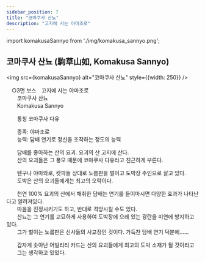 ```yaml
---
sidebar_position: 7
title: "코마쿠사 산뇨"
description: "고지에 사는 야마조로"
---
```


import komakusaSannyo from './img/komakusa_sannyo.png';

## 코마쿠사 산뇨 (駒草山如, Komakusa Sannyo)

<img src={komakusaSannyo} alt="코마쿠사 산뇨" style={{width: 250}} />

　○3면 보스　고지에 사는 야마조로  
　　코마쿠사 산뇨  
　　Komakusa Sannyo  

　　통칭 코마쿠사 다유  

　　종족: 야마조로  
　　능력: 담배 연기로 정신을 조작하는 정도의 능력  

　　담배를 좋아하는 산의 요괴. 요괴의 산 고지에 산다.  
　　산의 요괴들은 그 풍모 때문에 코마쿠사 다유라고 친근하게 부른다.  

　　텐구나 야마와로, 캇파들 상대로 노름판을 벌이고 도박장 주인으로 살고 있다.  
　　도박은 산의 요괴들에게는 최고의 오락이다.  

　　천연 100% 요괴의 산에서 채취한 담배는 연기를 들이마시면 다양한 효과가 나타난다고 알려져있다.  
　　마음을 진정시키기도 하고, 반대로 격앙시킬 수도 있다.  
　　산뇨는 그 연기를 교묘하게 사용하여 도박장에 으레 있는 광란을 미연에 방지하고 있다.  
　　그가 벌이는 노름판은 신사들의 사교장인 것이다. 가득찬 담배 연기 덕분에......  

　　갑자게 솟아난 어빌리티 카드는 산의 요괴들에게 최고의 도박 소재가 될 것이라고  
　　그는 생각하고 있었다.  
